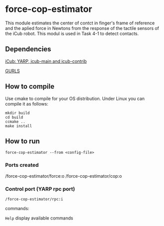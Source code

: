 # force-cop-estimator

This module estimates the center of contct in finger's frame of reference and the aplied force in Newtons from the response of the tactile sensors of the iCub robot. This modul is used in Task 4-1 to detect contacts. 


## Dependencies
[iCub: YARP, icub-main and icub-contrib](http://wiki.icub.org/wiki/ICub_Software_Installation)

[GURLS](https://github.com/LCSL/GURLS)


## How to compile
Use cmake to compile for your OS distribution. Under Linux you can compile it as follows:

```
mkdir build
cd build
ccmake ..
make install
```

## How to run 

```
force-cop-estimator --from <config-file>
```
### Ports created

/force-cop-estimator/force:o
/force-cop-estimator/cop:o

### Control port (YARP rpc port)

```
/force-cop-estimator/rpc:i
```

commands:

`Help` display available commands

 

